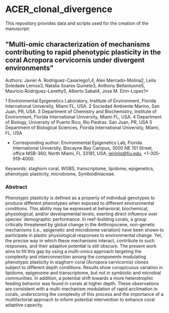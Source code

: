 # ACER_clonal_divergence
 This repository provides data and scripts used for the creation of the manuscript: 
## "Multi-omic characterization of mechanisms contributing to rapid phenotypic plasticity in the coral Acropora cervicornis under divergent environments"

Authors: Javier A. Rodriguez-Casariego1,4, Alex Mercado-Molina2, Leila Soledade Lemos3, 
Natalia Soares Quinete3, Anthony Bellantuono5, Mauricio Rodriguez-Lanetty5, Alberto Sabat4, 
Jose M. Eirin-Lopez1* 

 1 Environmental Epigenetics Laboratory, Institute of Environment, Florida International University, Miami FL, USA.
 2 Sociedad Ambiente Marino, San Juan, PR, USA. 
 3 Department of Chemistry and Biochemistry, Institute of Environment, Florida International University, Miami FL, USA. 
 4 Department of Biology, University of Puerto Rico, Río Piedras. San Juan, PR, USA
 5 Department of Biological Sciences, Florida International University, Miami, FL, USA

*   Corresponding   author:   Environmental   Epigenetics   Lab,   Florida   International   University,
Biscayne Bay Campus, 3000 NE 151 Street, office MSB-360, North Miami, FL 33181, USA,
jeirinlo@fiu.edu, +1-305-919-4000.
 
Keywords: staghorn coral, WGBS, transcriptome, lipidome, epigenetics, phenotypic plasticity, 
microbiome, Symbiodiniaceae. 

### Abstract
Phenotypic plasticity is defined as a property of individual genotypes to produce different
phenotypes when exposed to different environmental conditions. This ability may be expressed
at behavioral, biochemical, physiological, and/or developmental levels, exerting direct influence
over species' demographic performance. In reef-building corals, a group critically threatened by
global change in the Anthropocene, non-genetic mechanisms (i.e., epigenetic and microbiome
variation) have been shown to participate in plastic physiological responses to environmental
change. Yet, the precise way in which these mechanisms interact, contribute to such responses,
and their adaptive potential is still obscure. The present work aims to fill this gap by using a
multi-omics approach targeting the complexity and interconnection among the components
modulating phenotypic plasticity in staghorn coral (Acropora cervicornis) clones subject to
different depth conditions. Results show conspicuous variation in lipidome, epigenome and
transcriptome, but not in symbiotic and microbial communities. In addition, a potential shift
towards a more heterotrophic feeding behavior was found in corals at higher depth. These
observations are consistent with a multi-mechanism modulation of rapid acclimation in corals,
underscoring the complexity of this process and the importance of a multifactorial approach to
inform potential intervention to enhance coral adaptive capacity.
